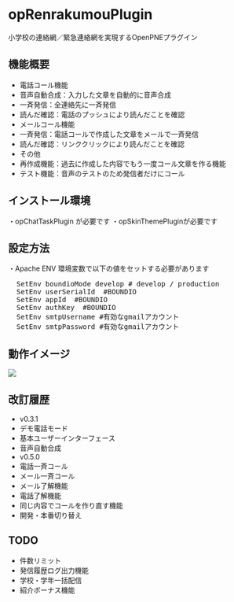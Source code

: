 opRenrakumouPlugin
==================

小学校の連絡網／緊急連絡網を実現するOpenPNEプラグイン

機能概要
----
- 電話コール機能
 - 音声自動合成：入力した文章を自動的に音声合成
 - 一斉発信：全連絡先に一斉発信
 - 読んだ確認：電話のプッシュにより読んだことを確認
- メールコール機能
 - 一斉発信：電話コールで作成した文章をメールで一斉発信
 - 読んだ確認：リンククリックにより読んだことを確認
- その他
 - 再作成機能：過去に作成した内容でもう一度コール文章を作る機能
 - テスト機能：音声のテストのため発信者だけにコール


インストール環境
----
・opChatTaskPlugin が必要です
・opSkinThemePluginが必要です

設定方法
----
・Apache ENV 環境変数で以下の値をセットする必要があります

<pre>
  SetEnv boundioMode develop # develop / production
  SetEnv userSerialId  #BOUNDIO
  SetEnv appId  #BOUNDIO
  SetEnv authKey  #BOUNDIO
  SetEnv smtpUsername #有効なgmailアカウント
  SetEnv smtpPassword #有効なgmailアカウント
</pre>

動作イメージ
----
<img src="http://p.pne.jp/d/500/201303011422.png">


改訂履歴
----
- v0.3.1
 - デモ電話モード
 - 基本ユーザーインターフェース
 - 音声自動合成
- v0.5.0
 - 電話一斉コール
 - メール一斉コール
 - メール了解機能
 - 電話了解機能
 - 同じ内容でコールを作り直す機能
 - 開発・本番切り替え

TODO
----
- 件数リミット
- 発信履歴ログ出力機能
- 学校・学年一括配信
- 紹介ボーナス機能
